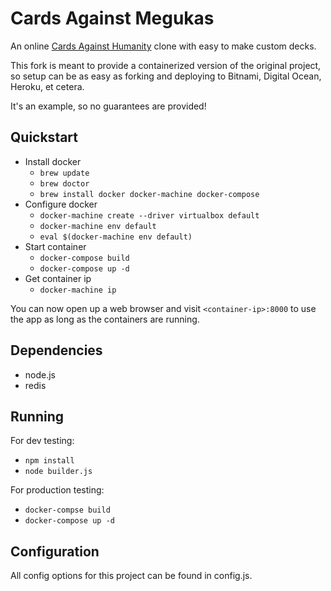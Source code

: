 # Cards Against Megukas
An online [Cards Against Humanity](http://cardsagainsthumanity.com/) clone with easy to make custom decks.

This fork is meant to provide a containerized version of the original project, so setup can be as easy as forking and deploying to Bitnami, Digital Ocean, Heroku, et cetera.

It's an example, so no guarantees are provided!

## Quickstart
 - Install docker
    - `brew update`
    - `brew doctor`
    - `brew install docker docker-machine docker-compose`
 - Configure docker
    - `docker-machine create --driver virtualbox default`
    - `docker-machine env default`
    - `eval $(docker-machine env default)`
 - Start container
    - `docker-compose build`
    - `docker-compose up -d`
 - Get container ip
    - `docker-machine ip`

You can now open up a web browser and visit `<container-ip>:8000` to use the app as long as the containers are running.

## Dependencies
 - node.js
 - redis

## Running
For dev testing:
 - `npm install`
 - `node builder.js`

For production testing:
 - `docker-compse build`
 - `docker-compose up -d`

## Configuration
All config options for this project can be found in config.js.
